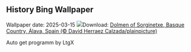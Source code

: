 ## History Bing Wallpaper
Wallpaper date: 2025-03-15
![](https://www.bing.com/th?id=OHR.BasqueDolmen_EN-US9089569057_UHD.jpg&w=1000)Download: [Dolmen of Sorginetxe, Basque Country, Álava, Spain (© David Herraez Calzada/plainpicture)](https://www.bing.com/th?id=OHR.BasqueDolmen_EN-US9089569057_UHD.jpg)

Auto get programm by LtgX
